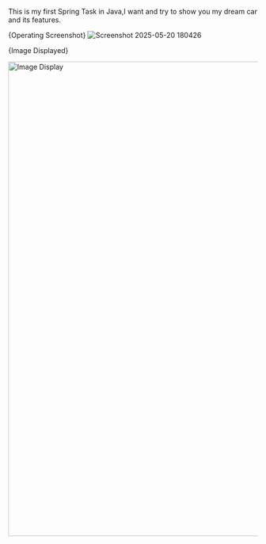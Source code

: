 This is my first Spring Task in Java,I want and try to show you my dream car and its features.

{Operating Screenshot}
![Screenshot 2025-05-20 180426](https://github.com/user-attachments/assets/7d3dafc0-64fe-4ecd-8611-0f9723c58506)

{Image Displayed}

<img width="959" alt="Image Display" src="https://github.com/user-attachments/assets/66dca2c0-8530-4791-a9ec-05c7856ee09b" />
